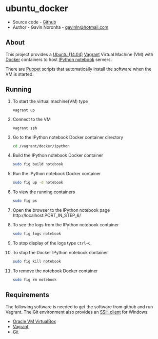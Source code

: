 ubuntu_docker
=============

* Source code - [Github][1]
* Author - Gavin Noronha - <gavinln@hotmail.com>

[1]: https://github.com/gavinln/ubuntu_docker.git

About
-----

This project provides a [Ubuntu (14.04)][2] [Vagrant][3] Virtual Machine (VM)
with [Docker][4] containers to host [IPython notebook][5] servers.

[2]: http://releases.ubuntu.com/14.04/
[3]: http://www.vagrantup.com/
[4]: https://www.docker.com/
[5]: http://ipython.org/notebook.html

There are [Puppet][6] scripts that automatically install the software when the VM is started.

[6]: http://puppetlabs.com/

Running
-------

1. To start the virtual machine(VM) type

    ```
    vagrant up
    ```

2. Connect to the VM

    ```
    vagrant ssh
    ```

3. Go to the IPython notebook Docker container directory

    ```bash
    cd /vagrant/docker/ipython
    ```

4. Build the IPython notebook Docker container

    ```bash
    sudo fig build notebook
    ```

5. Run the IPython notebook Docker container

    ```bash
    sudo fig up -d notebook
    ```

6. To view the running containers

    ```bash
    sudo fig ps
    ```

7. Open the browser to the IPython notebook page
http://localhost:PORT_IN_STEP_6/


8. To see the logs from the IPython notebook container

    ```bash
    sudo fig logs notebook
    ```

9. To stop display of the logs type `Ctrl+C`.

10. To stop the Docker IPython notebook container

    ```bash
    sudo fig kill notebook
    ```
11. To remove the notebook Docker container

    ```bash
    sudo fig rm notebook
    ```

Requirements
------------

The following software is needed to get the software from github and run
Vagrant. The Git environment also provides an [SSH client][7] for Windows.

* [Oracle VM VirtualBox][8]
* [Vagrant][9]
* [Git][10]

[7]: http://en.wikipedia.org/wiki/Secure_Shell
[8]: https://www.virtualbox.org/
[9]: http://vagrantup.com/
[10]: http://git-scm.com/

